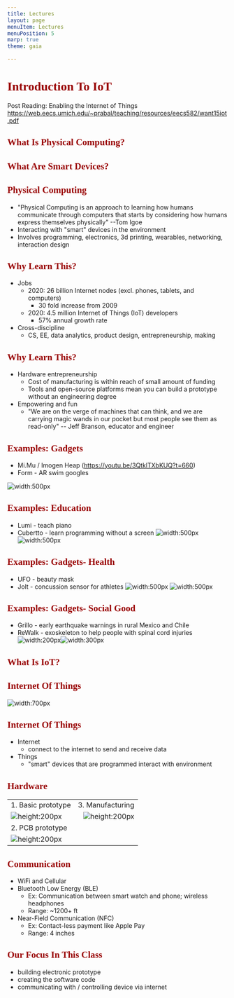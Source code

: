 ```yaml
---
title: Lectures
layout: page
menuItem: Lectures
menuPosition: 5
marp: true
theme: gaia

---
```


<style>
h1, h2, h3, h4, h5, h6 {
  color: #990000;
  font-family: 'Adobe Caslon Pro', Cambria, Georgia, serif;
  text-transform: capitalize; 
}
td {
  background: rgba(0, 0, 0, 0);
}

</style>

<!-- headingDivider: 2 -->

# Introduction to IoT

Post Reading: Enabling the Internet of Things https://web.eecs.umich.edu/~prabal/teaching/resources/eecs582/want15iot.pdf


## What is physical computing?


## What are smart devices?

## Physical computing
- "Physical Computing is an approach to learning how humans communicate through computers that starts by considering how humans express themselves physically" --Tom Igoe
- Interacting with "smart" devices in the environment
- Involves programming, electronics, 3d printing, wearables, networking, interaction design

## Why learn this? 

- Jobs
  - 2020: 26 billion Internet nodes (excl. phones, tablets, and computers)
    - 30 fold increase from 2009
  - 2020: 4.5 million Internet of Things (IoT) developers
    - 57% annual growth rate
- Cross-discipline
  - CS, EE, data analytics, product design, entrepreneurship, making

## Why learn this?

- Hardware entrepreneurship
  - Cost of manufacturing is within reach of small amount of funding
  - Tools and open-source platforms mean you can build a prototype without an engineering degree
- Empowering and fun
  - "We are on the verge of machines that can think, and we are carrying magic wands in our pocket but most people see them as read-only" -- Jeff Branson, educator and engineer

## Examples: Gadgets
- Mi.Mu / Imogen Heap (https://youtu.be/3QtklTXbKUQ?t=660)
- Form - AR swim googles

![width:500px](assets/form_googles.png?classes=float-left`)

## Examples: Education
  - Lumi - teach piano
  - Cubertto - learn programming without a screen
![width:500px](assets\lumi.jpg) ![width:500px](assets/cubertto.jpg)


## Examples: Gadgets- Health
  - UFO - beauty mask
  - Jolt - concussion sensor for athletes
![width:500px](assets/ufo_facemask.jpg) ![width:500px](assets/jolt.jpg)

## Examples: Gadgets- Social Good
  - Grillo - early earthquake warnings in rural Mexico and Chile
  - ReWalk - exoskeleton to help people with spinal cord injuries
![width:200px](assets/re_walk.jpg)![width:300px](assets\earthquake_monitor.png)

## What is IoT?

## Internet of Things

![width:700px](assets/iot_cloud.jpg)

## Internet of Things

- Internet
  - connect to the internet to send and receive data
- Things
  - "smart" devices that are programmed interact with environment 


## Hardware


   |                                          |                                              |
   | ---------------------------------------- | --------------------------------------------: |
   | 1. Basic prototype                       | 3. Manufacturing                             |
   | ![height:200px](assets/1564253817153.png) | ![height:200px](assets/pcb_manufacturing.jpg) |
   | 2. PCB prototype                         |                                              |
   | ![height:200px](assets/1564253746864.png) |                                              |

   

## Communication 

- WiFi and Cellular
- Bluetooth Low Energy (BLE)
  - Ex: Communication between smart watch and phone; wireless headphones
  - Range: ~1200+ ft
- Near-Field Communication (NFC) 
  - Ex: Contact-less payment like Apple Pay
  - Range: 4 inches

## Our focus in this class

- building electronic prototype
- creating the software code
- communicating with / controlling device via internet  
